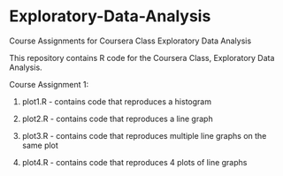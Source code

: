 # Exploratory-Data-Analysis
Course Assignments for Coursera Class Exploratory Data Analysis

This repository contains R code for the Coursera Class, Exploratory Data Analysis.

Course Assignment 1: 
1. plot1.R - contains code that reproduces a histogram

2. plot2.R - contains code that reproduces a line graph

3. plot3.R - contains code that reproduces multiple line graphs on the same plot

4. plot4.R - contains code that reproduces 4 plots of line graphs 
